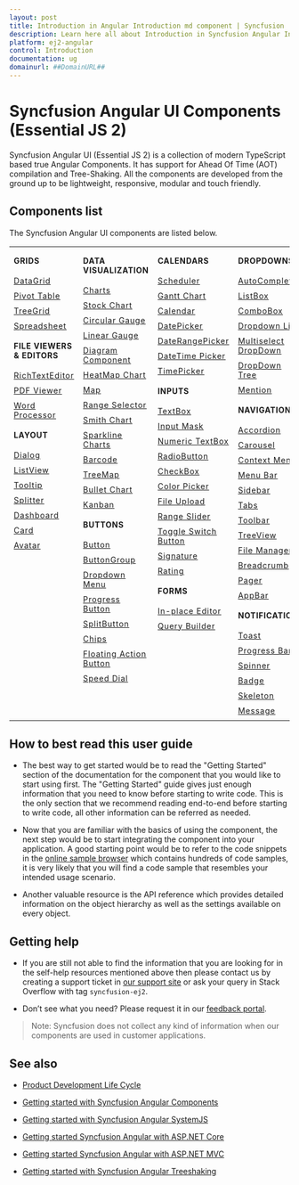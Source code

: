 ```yaml
---
layout: post
title: Introduction in Angular Introduction md component | Syncfusion
description: Learn here all about Introduction in Syncfusion Angular Introduction md component of Syncfusion Essential JS 2 and more.
platform: ej2-angular
control: Introduction 
documentation: ug
domainurl: ##DomainURL##
---
```


# Syncfusion Angular UI Components (Essential JS 2)

Syncfusion Angular UI (Essential JS 2) is a collection of modern TypeScript based true Angular Components. It has support for Ahead Of Time (AOT) compilation and Tree-Shaking. All the components are developed from the ground up to be lightweight, responsive, modular and touch friendly.

## Components list

The Syncfusion Angular UI components are listed below.

<style>
# table
{
border:0 !important;
line-height: 2!important;
}

tr
{
border:0 !important;
}

td
{
border:0 !important;
vertical-align: top;
}

.controlanchorlink
{
text-decoration: none!important;
font-size: 14px!important;
text-align: left!important;
padding: 5px 0px;
letter-spacing: 1px;
}
.controlcategory
{
font-size: 14px!important;
text-align: left!important;
font-weight: bold!important;
letter-spacing: 0.7px;
}
}

</style>

<table id="table" style="border: 0px;">
<tbody>
<colgroup>
<col style="width: 220px">
<col style="width: 260px">
<col style="width: 220px">
<col style="width: 220px">
</colgroup>
</tbody>
<tr>
    <td>
        <div><p class="controlcategory">GRIDS</p></div>
        <div class="controlanchorlink"><a target="_self" href="https://ej2.syncfusion.com/angular/documentation/grid/getting-started/">DataGrid</a></div>
        <div class="controlanchorlink"><a target="_self" href="https://ej2.syncfusion.com/angular/documentation/pivotview/getting-started/">Pivot Table</a></div>
        <div class="controlanchorlink"><a target="_self" href="https://ej2.syncfusion.com/angular/documentation/treegrid/getting-started/">TreeGrid</a></div>
         <div class="controlanchorlink"><a target="_self" href="https://ej2.syncfusion.com/angular/documentation/spreadsheet/getting-started/">Spreadsheet</a></div>
        <div><p class="controlcategory">FILE VIEWERS & EDITORS</p></div>
        <div class="controlanchorlink"><a target="_self" href="https://ej2.syncfusion.com/angular/documentation/rich-text-editor/getting-started/">RichTextEditor</a></div>
        <div class="controlanchorlink"><a target="_self" href="https://ej2.syncfusion.com/angular/documentation/pdfviewer/getting-started/">PDF Viewer</a></div>
        <div class="controlanchorlink"><a target="_self" href="https://ej2.syncfusion.com/angular/documentation/document-editor/getting-started/">Word Processor</a></div>
        <div><p class="controlcategory">LAYOUT</p></div>
        <div class="controlanchorlink"><a target="_self" href="https://ej2.syncfusion.com/angular/documentation/dialog/getting-started/">Dialog</a></div>
        <div class="controlanchorlink"><a target="_self" href="https://ej2.syncfusion.com/angular/documentation/listview/getting-started/">ListView</a></div>
        <div class="controlanchorlink"><a target="_self" href="https://ej2.syncfusion.com/angular/documentation/tooltip/getting-started/">Tooltip</a></div>
        <div class="controlanchorlink"><a target="_self" href="https://ej2.syncfusion.com/angular/documentation/splitter/getting-started/">Splitter</a></div>
        <div class="controlanchorlink"><a target="_self" href="https://ej2.syncfusion.com/angular/documentation/dashboard-layout/getting-started/">Dashboard</a></div>
        <div class="controlanchorlink"><a target="_self" href="https://ej2.syncfusion.com/angular/documentation/card/getting-started/">Card</a></div>
        <div class="controlanchorlink"><a target="_self" href="https://ej2.syncfusion.com/angular/documentation/avatar/getting-started/">Avatar</a></div>
    </td>
    <td>
        <div><p class="controlcategory">DATA VISUALIZATION</p></div>
        <div class="controlanchorlink"><a target="_self" href="https://ej2.syncfusion.com/angular/documentation/chart/getting-started/">Charts</a></div>
        <div class="controlanchorlink"><a target="_self" href="https://ej2.syncfusion.com/angular/documentation/stock-chart/getting-started/">Stock Chart</a></div>
        <div class="controlanchorlink"><a target="_self" href="https://ej2.syncfusion.com/angular/documentation/circular-gauge/getting-started/">Circular Gauge</a></div>
        <div class="controlanchorlink"><a target="_self" href="https://ej2.syncfusion.com/angular/documentation/linear-gauge/getting-started/">Linear Gauge</a></div>
        <div class="controlanchorlink"><a target="_self" href="https://ej2.syncfusion.com/angular/documentation/diagram/getting-started/">Diagram Component</a></div>
        <div class="controlanchorlink"><a target="_self" href="https://ej2.syncfusion.com/angular/documentation/heatmap-chart/getting-started/">HeatMap Chart</a></div>
        <div class="controlanchorlink"><a target="_self" href="https://ej2.syncfusion.com/angular/documentation/maps/getting-started/">Map</a></div>
        <div class="controlanchorlink"><a target="_self" href="https://ej2.syncfusion.com/angular/documentation/range-navigator/getting-started/">Range Selector</a></div>
        <div class="controlanchorlink"><a target="_self" href="https://ej2.syncfusion.com/angular/documentation/smithchart/getting-started/">Smith Chart</a></div>
        <div class="controlanchorlink"><a target="_self" href="https://ej2.syncfusion.com/angular/documentation/sparkline/getting-started/">Sparkline Charts</a></div>
        <div class="controlanchorlink"><a target="_self" href="https://ej2.syncfusion.com/angular/documentation/barcode/getting-started/">Barcode</a></div>
        <div class="controlanchorlink"><a target="_self" href="https://ej2.syncfusion.com/angular/documentation/treemap/getting-started/">TreeMap</a></div>
        <div class="controlanchorlink"><a target="_self" href="https://ej2.syncfusion.com/angular/documentation/bullet-chart/getting-started/">Bullet Chart</a></div>
        <div class="controlanchorlink"><a target="_self" href="https://ej2.syncfusion.com/angular/documentation/kanban/getting-started/">Kanban</a></div>
        <div><p class="controlcategory">BUTTONS</p></div>
        <div class="controlanchorlink"><a target="_self" href="https://ej2.syncfusion.com/angular/documentation/button/getting-started/">Button</a></div>
        <div class="controlanchorlink"><a target="_self" href="https://ej2.syncfusion.com/angular/documentation/button-group/getting-started/">ButtonGroup</a></div>
        <div class="controlanchorlink"><a target="_self" href="https://ej2.syncfusion.com/angular/documentation/drop-down-button/getting-started/">Dropdown Menu</a></div>
        <div class="controlanchorlink"><a target="_self" href="https://ej2.syncfusion.com/angular/documentation/progress-button/getting-started/">Progress Button</a></div>
        <div class="controlanchorlink"><a target="_self" href="https://ej2.syncfusion.com/angular/documentation/split-button/getting-started/">SplitButton</a></div>
        <div class="controlanchorlink"><a target="_self" href="https://ej2.syncfusion.com/angular/documentation/chips/getting-started/">Chips</a></div>
        <div class="controlanchorlink"><a target="_self" href="https://ej2.syncfusion.com/angular/documentation/floating-action-button/getting-started/">Floating Action Button</a></div>
        <div class="controlanchorlink"><a target="_self" href="https://ej2.syncfusion.com/angular/documentation/speed-dial/getting-started/">Speed Dial</a></div>
    </td>
    <td>
        <div><p class="controlcategory">CALENDARS</p></div>
        <div class="controlanchorlink"><a target="_self" href="https://ej2.syncfusion.com/angular/documentation/schedule/getting-started/">Scheduler</a></div>
        <div class="controlanchorlink"><a target="_self" href="https://ej2.syncfusion.com/angular/documentation/gantt/getting-started/">Gantt Chart</a></div>
        <div class="controlanchorlink"><a target="_self" href="https://ej2.syncfusion.com/angular/documentation/calendar/getting-started/">Calendar</a></div>
        <div class="controlanchorlink"><a target="_self" href="https://ej2.syncfusion.com/angular/documentation/datepicker/getting-started/">DatePicker</a></div>
        <div class="controlanchorlink"><a target="_self" href="https://ej2.syncfusion.com/angular/documentation/daterangepicker/getting-started/">DateRangePicker</a></div>
        <div class="controlanchorlink"><a target="_self" href="https://ej2.syncfusion.com/angular/documentation/datetimepicker/getting-started/">DateTime Picker</a></div>
        <div class="controlanchorlink"><a target="_self" href="https://ej2.syncfusion.com/angular/documentation/timepicker/getting-started/">TimePicker</a></div>
        <div><p class="controlcategory">INPUTS</p></div>
        <div class="controlanchorlink"><a target="_self" href="https://ej2.syncfusion.com/angular/documentation/textbox/getting-started/">TextBox</a></div>
        <div class="controlanchorlink"><a target="_self" href="https://ej2.syncfusion.com/angular/documentation/maskedtextbox/getting-started/">Input Mask</a></div>
        <div class="controlanchorlink"><a target="_self" href="https://ej2.syncfusion.com/angular/documentation/numerictextbox/getting-started/">Numeric TextBox</a></div>
        <div class="controlanchorlink"><a target="_self" href="https://ej2.syncfusion.com/angular/documentation/radio-button/getting-started/">RadioButton</a></div>
        <div class="controlanchorlink"><a target="_self" href="https://ej2.syncfusion.com/angular/documentation/check-box/getting-started/">CheckBox</a></div>
        <div class="controlanchorlink"><a target="_self" href="https://ej2.syncfusion.com/angular/documentation/color-picker/getting-started/">Color Picker</a></div>
        <div class="controlanchorlink"><a target="_self" href="https://ej2.syncfusion.com/angular/documentation/uploader/getting-started/">File Upload</a></div>
        <div class="controlanchorlink"><a target="_self" href="https://ej2.syncfusion.com/angular/documentation/range-slider/getting-started/">Range Slider</a></div>
        <div class="controlanchorlink"><a target="_self" href="https://ej2.syncfusion.com/angular/documentation/switch/getting-started/">Toggle Switch Button</a></div>
        <div class="controlanchorlink"><a target="_self" href="https://ej2.syncfusion.com/angular/documentation/signature/getting-started/">Signature</a></div>
        <div class="controlanchorlink"><a target="_self" href="https://ej2.syncfusion.com/angular/documentation/rating/getting-started/">Rating</a></div>
        <div><p class="controlcategory">FORMS</p></div>
        <div class="controlanchorlink"><a target="_self" href="https://ej2.syncfusion.com/angular/documentation/inplace-editor/getting-started/">In-place Editor</a></div>
        <div class="controlanchorlink"><a target="_self" href="https://ej2.syncfusion.com/angular/documentation/query-builder/getting-started/">Query Builder</a></div>
    </td>
    <td>
        <div><p class="controlcategory">DROPDOWNS</p></div>
        <div class="controlanchorlink"><a target="_self" href="https://ej2.syncfusion.com/angular/documentation/auto-complete/getting-started/">AutoComplete</a></div>
        <div class="controlanchorlink"><a target="_self" href="https://ej2.syncfusion.com/angular/documentation/list-box/getting-started/">ListBox</a></div>
        <div class="controlanchorlink"><a target="_self" href="https://ej2.syncfusion.com/angular/documentation/combo-box/getting-started/">ComboBox</a></div>
        <div class="controlanchorlink"><a target="_self" href="https://ej2.syncfusion.com/angular/documentation/drop-down-list/getting-started/">Dropdown List</a></div>
        <div class="controlanchorlink"><a target="_self" href="https://ej2.syncfusion.com/angular/documentation/multi-select/getting-started/">Multiselect DropDown</a></div>
        <div class="controlanchorlink"><a target="_self" href="https://ej2.syncfusion.com/angular/documentation/drop-down-tree/getting-started/">DropDown Tree</a></div>
        <div class="controlanchorlink"><a target="_self" href="https://ej2.syncfusion.com/angular/documentation/mention/getting-started">Mention</a></div>
        <div><p class="controlcategory">NAVIGATION</p></div>
        <div class="controlanchorlink"><a target="_self" href="https://ej2.syncfusion.com/angular/documentation/accordion/getting-started/">Accordion</a></div>
        <div class="controlanchorlink"><a target="_self" href="https://ej2.syncfusion.com/angular/documentation/carousel/getting-started">Carousel</a></div>
        <div class="controlanchorlink"><a target="_self" href="https://ej2.syncfusion.com/angular/documentation/context-menu/getting-started/">Context Menu</a></div>
        <div class="controlanchorlink"><a target="_self" href="https://ej2.syncfusion.com/angular/documentation/menu/getting-started/">Menu Bar</a></div>
        <div class="controlanchorlink"><a target="_self" href="https://ej2.syncfusion.com/angular/documentation/sidebar/getting-started/">Sidebar</a></div>
        <div class="controlanchorlink"><a target="_self" href="https://ej2.syncfusion.com/angular/documentation/tab/getting-started/">Tabs</a></div>
        <div class="controlanchorlink"><a target="_self" href="https://ej2.syncfusion.com/angular/documentation/toolbar/getting-started/">Toolbar</a></div>
        <div class="controlanchorlink"><a target="_self" href="https://ej2.syncfusion.com/angular/documentation/treeview/getting-started/">TreeView</a></div>
        <div class="controlanchorlink"><a target="_self" href="https://ej2.syncfusion.com/angular/documentation/file-manager/getting-started/">File Manager</a></div>
        <div class="controlanchorlink"><a target="_self" href="https://ej2.syncfusion.com/angular/documentation/breadcrumb/getting-started/">Breadcrumb</a></div>
        <div class="controlanchorlink"><a target="_self" href="https://ej2.syncfusion.com/angular/documentation/pager/getting-started/">Pager</a></div>
        <div class="controlanchorlink"><a target="_self" href="https://ej2.syncfusion.com/angular/documentation/appbar/getting-started/">AppBar</a></div>
        <div><p class="controlcategory">NOTIFICATION</p></div>
        <div class="controlanchorlink"><a target="_self" href="https://ej2.syncfusion.com/angular/documentation/toast/getting-started/">Toast</a></div>
        <div class="controlanchorlink"><a target="_self" href="https://ej2.syncfusion.com/angular/documentation/progress-bar/getting-started/">Progress Bar</a></div>
        <div class="controlanchorlink"><a target="_self" href="https://ej2.syncfusion.com/angular/documentation/spinner/getting-started/">Spinner</a></div>
        <div class="controlanchorlink"><a target="_self" href="https://ej2.syncfusion.com/angular/documentation/badge/getting-started/">Badge</a></div>
        <div class="controlanchorlink"><a target="_self" href="https://ej2.syncfusion.com/angular/documentation/skeleton/getting-started/">Skeleton</a></div>
        <div class="controlanchorlink"><a target="_self" href="https://ej2.syncfusion.com/angular/documentation/message/getting-started/">Message</a></div>
    </td>
</tr>
</table>

## How to best read this user guide

* The best way to get started would be to read the "Getting Started" section of the documentation for the component that you would like to start using first.
The "Getting Started" guide gives just enough information that you need to know before starting to write code. This is the only section that we recommend reading end-to-end before starting to write code, all other information can be referred as needed.

* Now that you are familiar with the basics of using the component, the next step would be to start integrating the component into your application.
A good starting point would be to refer to the code snippets in the [online sample browser](http://ej2.syncfusion.com/angular/demos/) which contains hundreds of code samples, it is very likely that you will find a code sample that resembles your intended usage scenario.

* Another valuable resource is the API reference which provides detailed information on the object hierarchy as well as the settings available on every object.

## Getting help

* If you are still not able to find the information that you are looking for in the self-help resources mentioned above then please contact us by creating a support ticket in [our support site](https://www.syncfusion.com/support/directtrac/incidents) or ask your query in Stack Overflow with tag `syncfusion-ej2`.

* Don’t see what you need? Please request it in our [feedback portal](https://www.syncfusion.com/feedback/angular).

>Note: Syncfusion does not collect any kind of information when our components are used in customer applications.

## See also

* [Product Development Life Cycle](https://www.syncfusion.com/support/product-lifecycle/)

* [Getting started with Syncfusion Angular Components](https://ej2.syncfusion.com/angular/documentation/getting-started/angular-cli/)

* [Getting started with Syncfusion Angular SystemJS](https://ej2.syncfusion.com/angular/documentation/getting-started/systemjs/)

* [Getting started Syncfusion Angular with ASP.NET Core](https://ej2.syncfusion.com/angular/documentation/getting-started/aspnet-core/)

* [Getting started Syncfusion Angular with ASP.NET MVC](https://ej2.syncfusion.com/angular/documentation/getting-started/aspnet-mvc/)

* [Getting started with Syncfusion Angular Treeshaking](https://ej2.syncfusion.com/angular/documentation/frameworks-and-feature/tree-shaking/)
